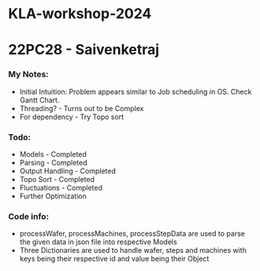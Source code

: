 # KLA-workshop-2024 
# 22PC28 - Saivenketraj

### My Notes:
* Initial Intuition: Problem appears similar to Job scheduling in OS. Check Gantt Chart. 
* Threading? - Turns out to be Complex
* For dependency - Try Topo sort

### Todo:
* Models - Completed
* Parsing - Completed
* Output Handling - Completed
* Topo Sort - Completed
* Fluctuations - Completed
* Further Optimization

### Code info:
* processWafer, processMachines, processStepData are used to parse the given data in json file into respective Models
* Three Dictionaries are used to handle wafer, steps and machines with keys being their respective id and value being their Object
